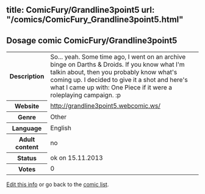 title: ComicFury/Grandline3point5
url: "/comics/ComicFury_Grandline3point5.html"
---
Dosage comic ComicFury/Grandline3point5
-----------------------------------------

<p id="msg"></p>
<script type="text/javascript">
if (window.location.search === '?edit_info_mail=sent_ok') {
  var elem = document.getElementById("msg");
  elem.innerHTML = 'Edited information sucessfully sent for review, which is usually done daily. Thanks!';
  elem.className = 'ok';
}
</script>
<table class="comicinfo">
<tr>
<th>Description</th><td>So... yeah. Some time ago, I went on an archive binge on Darths &amp; Droids. If you know what I'm talkin about, then you probably know what's coming up. I decided to give it a shot and here's what I came up with: One Piece if it were a roleplaying campaign. :p</td>
</tr>
<tr>
<th>Website</th><td><a href="http://grandline3point5.webcomic.ws/">http://grandline3point5.webcomic.ws/</a></td>
</tr>
<tr>
<th>Genre</th><td>Other</td>
</tr>
<tr>
<th>Language</th><td>English</td>
</tr>
<tr>
<th>Adult content</th><td>no</td>
</tr>
<tr>
<th>Status</th><td>ok on 15.11.2013</td>
</tr>
<tr>
<th>Votes</th><td>0</td>
</tr>
</table>

[Edit this info](ComicFury_Grandline3point5_edit.html) or go back to the [comic list](../comic-index.html).
